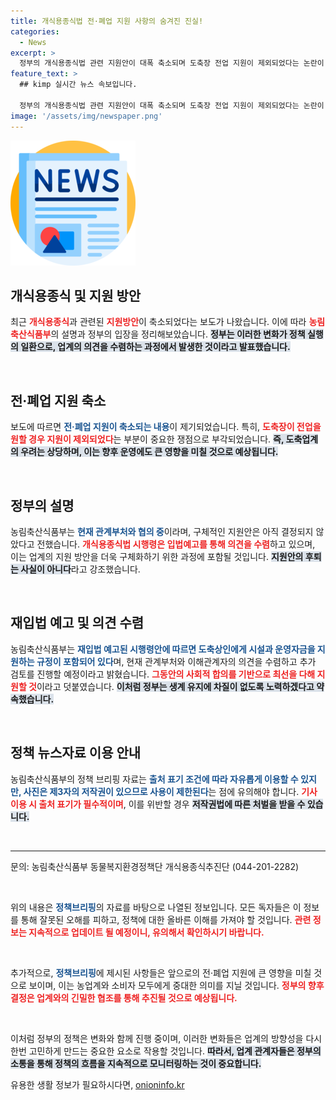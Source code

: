 ```yaml
---
title: 개식용종식법 전·폐업 지원 사항의 숨겨진 진실!
categories:
  - News
excerpt: >
  정부의 개식용종식법 관련 지원안이 대폭 축소되며 도축장 전업 지원이 제외되었다는 논란이 일고 있다. 이와 관련해 농식품부는 구체적인 지원안은 아직 결정되지 않았다고 밝혀, 업계의 우려가 커지고 있다. 클릭해 자세한 내용을 확인해보세요!
feature_text: >
  ## kimp 실시간 뉴스 속보입니다.

  정부의 개식용종식법 관련 지원안이 대폭 축소되며 도축장 전업 지원이 제외되었다는 논란이 일고 있다. 이와 관련해 농식품부는 구체적인 지원안은 아직 결정되지 않았다고 밝혀, 업계의 우려가 커지고 있다. 클릭해 자세한 내용을 확인해보세요!
image: '/assets/img/newspaper.png'
---
```


<p><img src="/assets/img/newspaper.png" alt="kimplant 속보" /></p>

<h2 data-ke-size="size26">개식용종식 및 지원 방안</h2>

<p data-ke-size="size16">최근 <b><span style="color: #ee2323;">개식용종식</span></b>과 관련된 <b><span style="color: #ee2323;">지원방안</span></b>이 축소되었다는 보도가 나왔습니다. 이에 따라 <b><span style="color: #ee2323;">농림축산식품부</span></b>의 설명과 정부의 입장을 정리해보았습니다. <b><span style="background-color: #21538527;">정부는 이러한 변화가 정책 실행의 일환으로, 업계의 의견을 수렴하는 과정에서 발생한 것이라고 발표했습니다.</span></b> </p>

<p data-ke-size="size16">&nbsp;</p>

<h2 data-ke-size="size26">전·폐업 지원 축소</h2>

<p data-ke-size="size16">보도에 따르면 <b><span style="color: #1a5490;">전·폐업 지원이 축소되는 내용</span></b>이 제기되었습니다. 특히, <b><span style="color: #ee2323;">도축장이 전업을 원할 경우 지원이 제외되었다</span></b>는 부분이 중요한 쟁점으로 부각되었습니다. <b><span style="background-color: #21538527;">즉, 도축업계의 우려는 상당하며, 이는 향후 운영에도 큰 영향을 미칠 것으로 예상됩니다.</span></b> </p>

<p data-ke-size="size16">&nbsp;</p>

<h2 data-ke-size="size26">정부의 설명</h2>

<p data-ke-size="size16">농림축산식품부는 <b><span style="color: #1a5490;">현재 관계부처와 협의 중</span></b>이라며, 구체적인 지원안은 아직 결정되지 않았다고 전했습니다. <b><span style="color: #ee2323;">개식용종식법 시행령은 입법예고를 통해 의견을 수렴</span></b>하고 있으며, 이는 업계의 지원 방안을 더욱 구체화하기 위한 과정에 포함될 것입니다. <b><span style="background-color: #21538527;">지원안의 후퇴는 사실이 아니다</span></b>라고 강조했습니다.</p>

<p data-ke-size="size16">&nbsp;</p>

<h2 data-ke-size="size26">재입법 예고 및 의견 수렴</h2>

<p data-ke-size="size16">농림축산식품부는 <b><span style="color: #1a5490;">재입법 예고된 시행령안에 따르면 도축상인에게 시설과 운영자금을 지원하는 규정이 포함되어 있다</span></b>며, 현재 관계부처와 이해관계자의 의견을 수렴하고 추가 검토를 진행할 예정이라고 밝혔습니다. <b><span style="color: #ee2323;">그동안의 사회적 합의를 기반으로 최선을 다해 지원할 것</span></b>이라고 덧붙였습니다. <b><span style="background-color: #21538527;">이처럼 정부는 생계 유지에 차질이 없도록 노력하겠다고 약속했습니다.</span></b></p>

<p data-ke-size="size16">&nbsp;</p>

<h2 data-ke-size="size26">정책 뉴스자료 이용 안내</h2>

<p data-ke-size="size16">농림축산식품부의 정책 브리핑 자료는 <b><span style="color: #1a5490;">출처 표기 조건에 따라 자유롭게 이용할 수 있지만, 사진은 제3자의 저작권이 있으므로 사용이 제한된다</span></b>는 점에 유의해야 합니다. <b><span style="color: #ee2323;">기사 이용 시 출처 표기가 필수적이며</span></b>, 이를 위반할 경우 <b><span style="background-color: #21538527;">저작권법에 따른 처벌을 받을 수 있습니다.</span></b></p>

<p data-ke-size="size16">&nbsp;</p>

<hr/>

<p data-ke-size="size16">문의: 농림축산식품부 동물복지환경정책단 개식용종식추진단 (044-201-2282)</p>

<p data-ke-size="size16">&nbsp;</p>

<p data-ke-size="size16">위의 내용은 <b><span style="color: #1a5490;">정책브리핑</span></b>의 자료를 바탕으로 나열된 정보입니다. 모든 독자들은 이 정보를 통해 잘못된 오해를 피하고, 정책에 대한 올바른 이해를 가져야 할 것입니다. <b><span style="color: #ee2323;">관련 정보는 지속적으로 업데이트 될 예정이니, 유의해서 확인하시기 바랍니다.</span></b></p>

<p data-ke-size="size16">&nbsp;</p>

<p data-ke-size="size16">추가적으로, <b><span style="color: #1a5490;">정책브리핑</span></b>에 제시된 사항들은 앞으로의 전·폐업 지원에 큰 영향을 미칠 것으로 보이며, 이는 농업계와 소비자 모두에게 중대한 의미를 지닐 것입니다. <b><span style="color: #ee2323;">정부의 향후 결정은 업계와의 긴밀한 협조를 통해 추진될 것으로 예상됩니다.</span></b></p>

<p data-ke-size="size16">&nbsp;</p>

<p data-ke-size="size16">이처럼 정부의 정책은 변화와 함께 진행 중이며, 이러한 변화들은 업계의 방향성을 다시 한번 고민하게 만드는 중요한 요소로 작용할 것입니다. <b><span style="background-color: #21538527;">따라서, 업계 관계자들은 정부의 소통을 통해 정책의 흐름을 지속적으로 모니터링하는 것이 중요합니다.</span></b></p>
유용한 생활 정보가 필요하시다면, <a href="https://onioninfo.kr" rel="dofollow">onioninfo.kr</a>


